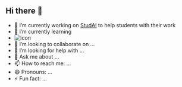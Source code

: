 ## Hi there 👋

- 🔭 I’m currently working on [StudAI](https://www.studai.app) to help students with their work
- 🌱 I’m currently learning
- 
  <img width={10} height={10} src="https://static-00.iconduck.com/assets.00/node-js-icon-454x512-nztofx17.png" alt="icon"/>
- 👯 I’m looking to collaborate on ...
- 🤔 I’m looking for help with ...
- 💬 Ask me about ...
- 📫 How to reach me: ...
- 😄 Pronouns: ...
- ⚡ Fun fact: ...

